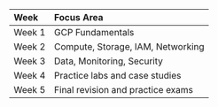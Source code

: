 | Week   | Focus Area                        |
|:-------|:----------------------------------|
| Week 1 | GCP Fundamentals                  |
| Week 2 | Compute, Storage, IAM, Networking |
| Week 3 | Data, Monitoring, Security        |
| Week 4 | Practice labs and case studies    |
| Week 5 | Final revision and practice exams |
